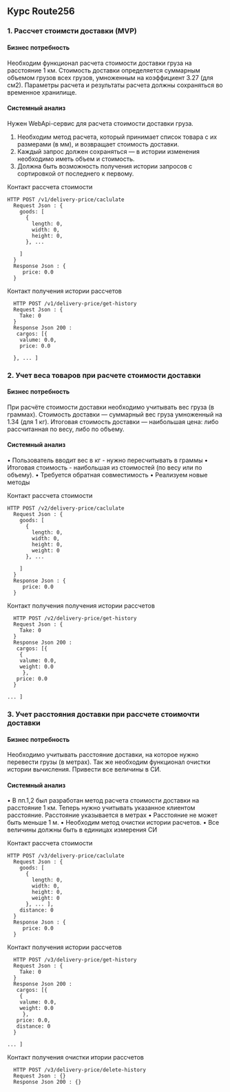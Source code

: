 ## Курс Route256 


### 1. Рассчет стоимсти доставки (MVP)

#### Бизнес потребность
Необходим функционал расчета стоимости доставки груза на расстояние 1 км. Стоимость доставки определяется суммарным объемом грузов всех грузов, умноженным на коэффициент 3.27 (для см2).
Параметры расчета и результаты расчета должны сохраняться во временное хранилище.

#### Системный анализ
Нужен WebApi-сервис для расчета стоимости доставки груза.
1. Необходим метод расчета, который принимает список товара с их размерами (в мм), и возвращает стоимость доставки.
2. Каждый запрос должен сохраняться — в истории изменения необходимо иметь объем и стоимость.
3. Должна быть возможность получения истории запросов с сортировкой от последнего к первому.


Контакт рассчета стоимости 
```
HTTP POST /v1/delivery-price/caclulate
  Request Json : {
    goods: [
      {
        length: 0,
        width: 0,
        height: 0,
      }, ...
    
    ]
  }
  Response Json : {
     price: 0.0
  }
```
  Контакт получения истории рассчетов
```
  HTTP POST /v1/delivery-price/get-history
  Request Json : {
    Take: 0
  }
  Response Json 200 : 
   cargos: [{
    valume: 0.0,
    price: 0.0
  
  }, ... ]
```


### 2. Учет веса товаров при расчете стоимости доставки

#### Бизнес потребность
При расчёте стоимости доставки необходимо учитывать вес груза (в граммах). Стоимость доставки — суммарный вес груза умноженный на 1.34 (для 1 кг).
Итоговая стоимость доставки — наибольшая цена: либо рассчитанная по весу, либо по объему.

#### Системный анализ
• Пользователь вводит вес в кг - нужно пересчитывать в граммы
• Итоговая стоимость - наибольшая из стоимостей (по весу или по объему).
• Требуется обратная совместимость
• Реализуем новые методы


Контакт рассчета стоимости 
```
HTTP POST /v2/delivery-price/caclulate
  Request Json : {
    goods: [
      {
        length: 0,
        width: 0,
        height: 0,
        weight: 0
      }, ...
    
    ]
  }
  Response Json : {
     price: 0.0
  }
```
  Контакт получения получения истории рассчетов
```
  HTTP POST /v2/delivery-price/get-history
  Request Json : {
    Take: 0
  }
  Response Json 200 : 
   cargos: [{
    {
    valume: 0.0,
    weight: 0.0
     },
   price: 0.0
  }

... ]
```


### 3. Учет расстояния доставки при рассчете стоимочти доставки

#### Бизнес потребность
Необходимо учитывать расстояние доставки, на которое нужно перевести грузы (в метрах). Так же необходим функционал очистки истории вычисления.
Привести все величины в СИ.

#### Системный анализ
• В пп.1,2 был разработан метод расчета стоимости доставки на расстояние 1 км. Теперь нужно учитывать указанное клиентом расстояние. Расстояние указывается в метрах
• Расстояние не может быть меньше 1 м.
• Необходим метод очистки истории расчетов.
• Все величины должны быть в единицах измерения СИ


Контакт рассчета стоимости 
```
HTTP POST /v3/delivery-price/caclulate
  Request Json : {
    goods: [
      {
        length: 0,
        width: 0,
        height: 0,
        weight: 0
      }, ... ],
    distance: 0
  }
  Response Json : {
     price: 0.0
  }
```
  Контакт получения истории рассчетов 
```
  HTTP POST /v3/delivery-price/get-history
  Request Json : {
    Take: 0
  }
  Response Json 200 : 
   cargos: [{
    {
    valume: 0.0,
    weight: 0.0
     },
   price: 0.0,
   distance: 0
  }

... ]
```

  Контакт получения очистки итории рассчетов 
```
  HTTP POST /v3/delivery-price/delete-history
  Request Json : {}
  Response Json 200 : {}

```
